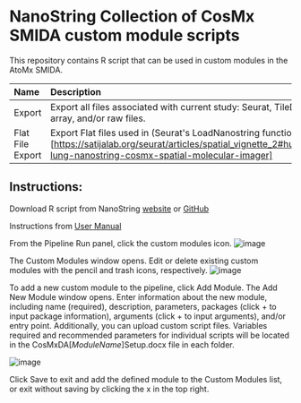 NanoString Collection of CosMx SMIDA custom module scripts
=================
This repository contains R script that can be used in custom modules in the AtoMx SMIDA.
 

| Name              | Description                                                                                                                                                                                                                                                                                                                                                                                                                                         |Links|
| :---------------- | :-------------------------------------------------------------------------------------------------------------------------------------------------------------------------------------------------------------------------------------------------------------------------------------------------------------------------------------------------------------------------------------------------------------------------------------------------- |:------------------------|
| Export     | Export all files associated with current study: Seurat, TileDB array, and/or raw files.| [R script](https://github.com/Nanostring-Biostats/CosMxDACustomModules/blob/main/Export/CosMxDAExport.R), [Documentation](https://github.com/Nanostring-Biostats/CosMxDACustomModules/blob/main/Export/CosMxDAExportSetup.docx) | 
| Flat File Export     | Export Flat files used in (Seurat's LoadNanostring function)[https://satijalab.org/seurat/articles/spatial_vignette_2#human-lung-nanostring-cosmx-spatial-molecular-imager]| [R script](https://github.com/Nanostring-Biostats/CosMxDACustomModules/blob/main/flatFileExport/flatFileExport.R), [Documentation](https://github.com/Nanostring-Biostats/CosMxDACustomModules/blob/main/flatFileExport/CosMxDAFlatFileExportSetup.docx) |   

## Instructions: 
Download R script from NanoString [website](https://nanostring.com/) or [GitHub](https://github.com/Nanostring-Biostats/CosMxDACustomModules) 

Instructions from [User Manual](https://university.nanostring.com/cosmx-smi-data-analysis-user-manual)

From the Pipeline Run panel, click the custom modules icon. 
![image](https://github.com/Nanostring-Biostats/CosMxDACustomModules/assets/40255151/bbf9e45f-f4d9-4b9f-9de2-9ef69304f0e4)

The Custom Modules window opens. Edit or delete existing custom modules with the pencil and trash icons, respectively.
![image](https://github.com/Nanostring-Biostats/CosMxDACustomModules/assets/40255151/53e82ef4-12d4-45a8-9be3-6f1fb853fbe6)

To add a new custom module to the pipeline, click Add Module. The Add New Module window opens. Enter information about the new module, including name (required), description, parameters, packages (click + to input package information), arguments (click + to input arguments), and/or entry point. Additionally, you can upload custom script files. Variables required and recommended parameters for individual scripts will be located in the CosMxDA[*ModuleName*]Setup.docx file in each folder.

![image](https://github.com/Nanostring-Biostats/CosMxDACustomModules/assets/40255151/ec77eccc-206d-4ed5-b955-481f6137019a)

Click Save to exit and add the defined module to the Custom Modules list, or exit without saving by clicking the x in the top right.
